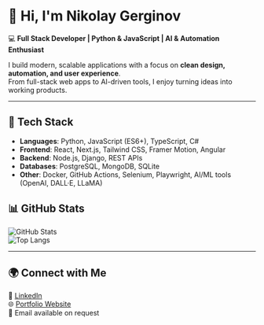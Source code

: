 # 👋 Hi, I'm Nikolay Gerginov  

💻 **Full Stack Developer | Python & JavaScript | AI & Automation Enthusiast**  

I build modern, scalable applications with a focus on **clean design, automation, and user experience**.  
From full-stack web apps to AI-driven tools, I enjoy turning ideas into working products.  

---

## 🚀 Tech Stack  
- **Languages**: Python, JavaScript (ES6+), TypeScript, C#  
- **Frontend**: React, Next.js, Tailwind CSS, Framer Motion, Angular  
- **Backend**: Node.js, Django, REST APIs  
- **Databases**: PostgreSQL, MongoDB, SQLite  
- **Other**: Docker, GitHub Actions, Selenium, Playwright, AI/ML tools (OpenAI, DALL·E, LLaMA)  


## 📊 GitHub Stats  
![GitHub Stats](https://github-readme-stats.vercel.app/api?username=nklgerginov&show_icons=true&theme=tokyonight)  
![Top Langs](https://github-readme-stats.vercel.app/api/top-langs/?username=nklgerginov&layout=compact&theme=tokyonight)  

---

## 🌍 Connect with Me  
🔗 [LinkedIn](https://www.linkedin.com/in/nklgerginov)  
🌐 [Portfolio Website](https://vo1d.null)  
📧 Email available on request  
